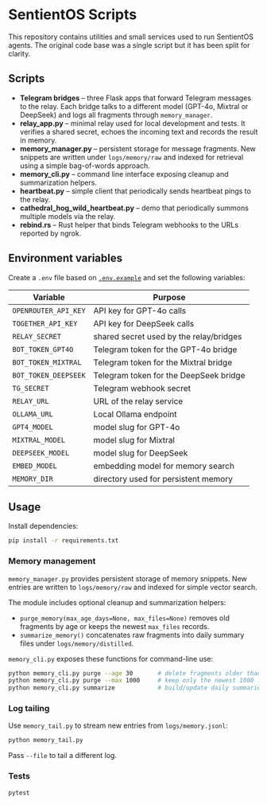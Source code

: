 # SentientOS Scripts

This repository contains utilities and small services used to run SentientOS agents. The original code base was a single script but it has been split for clarity.

## Scripts

- **Telegram bridges** – three Flask apps that forward Telegram messages to the relay. Each bridge talks to a different model (GPT-4o, Mixtral or DeepSeek) and logs all fragments through `memory_manager`.
- **relay_app.py** – minimal relay used for local development and tests. It verifies a shared secret, echoes the incoming text and records the result in memory.
- **memory_manager.py** – persistent storage for message fragments. New snippets are written under `logs/memory/raw` and indexed for retrieval using a simple bag-of-words approach.
- **memory_cli.py** – command line interface exposing cleanup and summarization helpers.
- **heartbeat.py** – simple client that periodically sends heartbeat pings to the relay.
- **cathedral_hog_wild_heartbeat.py** – demo that periodically summons multiple models via the relay.
- **rebind.rs** – Rust helper that binds Telegram webhooks to the URLs reported by ngrok.

## Environment variables

Create a `.env` file based on [`.env.example`](./.env.example) and set the following variables:

| Variable             | Purpose                                  |
|----------------------|------------------------------------------|
| `OPENROUTER_API_KEY` | API key for GPT-4o calls                 |
| `TOGETHER_API_KEY`   | API key for DeepSeek calls               |
| `RELAY_SECRET`       | shared secret used by the relay/bridges  |
| `BOT_TOKEN_GPT4O`    | Telegram token for the GPT-4o bridge     |
| `BOT_TOKEN_MIXTRAL`  | Telegram token for the Mixtral bridge    |
| `BOT_TOKEN_DEEPSEEK` | Telegram token for the DeepSeek bridge   |
| `TG_SECRET`          | Telegram webhook secret                  |
| `RELAY_URL`          | URL of the relay service                 |
| `OLLAMA_URL`         | Local Ollama endpoint                    |
| `GPT4_MODEL`         | model slug for GPT-4o                    |
| `MIXTRAL_MODEL`      | model slug for Mixtral                   |
| `DEEPSEEK_MODEL`     | model slug for DeepSeek                  |
| `EMBED_MODEL`        | embedding model for memory search        |
| `MEMORY_DIR`         | directory used for persistent memory     |

## Usage

Install dependencies:

```bash
pip install -r requirements.txt
```

### Memory management

`memory_manager.py` provides persistent storage of memory snippets. New entries are written to `logs/memory/raw` and indexed for simple vector search.

The module includes optional cleanup and summarization helpers:

- `purge_memory(max_age_days=None, max_files=None)` removes old fragments by age or keeps the newest `max_files` records.
- `summarize_memory()` concatenates raw fragments into daily summary files under `logs/memory/distilled`.

`memory_cli.py` exposes these functions for command-line use:

```bash
python memory_cli.py purge --age 30       # delete fragments older than 30 days
python memory_cli.py purge --max 1000     # keep only the newest 1000 fragments
python memory_cli.py summarize            # build/update daily summaries
```

### Log tailing

Use `memory_tail.py` to stream new entries from `logs/memory.jsonl`:

```bash
python memory_tail.py
```

Pass `--file` to tail a different log.

### Tests

```bash
pytest
```
